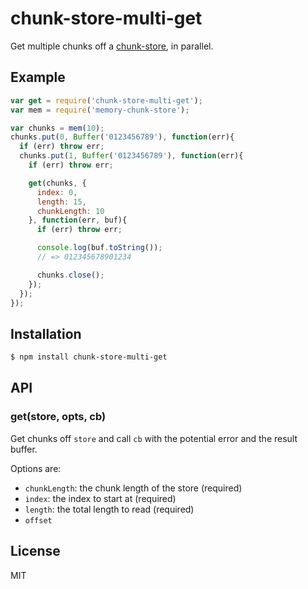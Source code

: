 
# chunk-store-multi-get

  Get multiple chunks off a [chunk-store](https://npmjs.org/package/abstract-chunk-store), in parallel.

## Example

```js
var get = require('chunk-store-multi-get');
var mem = require('memory-chunk-store');

var chunks = mem(10);
chunks.put(0, Buffer('0123456789'), function(err){
  if (err) throw err;
  chunks.put(1, Buffer('0123456789'), function(err){
    if (err) throw err;

    get(chunks, {
      index: 0,
      length: 15,
      chunkLength: 10
    }, function(err, buf){
      if (err) throw err;

      console.log(buf.toString());
      // => 012345678901234

      chunks.close();
    });
  });
});
```

## Installation

```bash
$ npm install chunk-store-multi-get
```

## API

### get(store, opts, cb)

  Get chunks off `store` and call `cb` with the potential error and the result buffer.

  Options are:

  - `chunkLength`: the chunk length of the store (required)
  - `index`: the index to start at (required)
  - `length`: the total length to read (required)
  - `offset`

## License

  MIT

